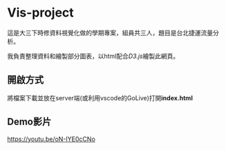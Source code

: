 # Vis-project
這是大三下時修資料視覺化做的學期專案，組員共三人，題目是台北捷運流量分析。

我負責整理資料和繪製部分圖表，以html配合*D3.js*繪製此網頁。

## 開啟方式
將檔案下載並放在server端(或利用vscode的GoLive)打開**index.html**

## Demo影片
https://youtu.be/oN-IYE0cCNo
